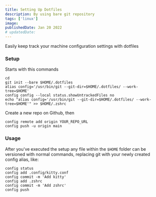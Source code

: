 ```yaml
---
title: Setting Up Dotfiles
description: By using bare git repository
tags: ['linux']
image:
publishedDate: Jan 20 2022
# updatedDate:
---
```


Easily keep track your machine configuration settings with dotfiles

### Setup

Starts with this commands

```shell
cd
git init --bare $HOME/.dotfiles
alias config='/usr/bin/git --git-dir=$HOME/.dotfiles/ --work-tree=$HOME'
config config --local status.showUntrackedFiles no
echo "alias config='/usr/bin/git --git-dir=$HOME/.dotfiles/ --work-tree=$HOME'" >> $HOME/.zshrc
```

Create a new repo on Github, then

```shell
config remote add origin YOUR_REPO_URL
config push -u origin main
```

### Usage

After you've executed the setup any file within the `$HOME` folder can be versioned with normal commands, replacing git with your newly created config alias, like:

```shell
config status
config add .config/kitty.conf
config commit -m 'Add kitty'
config add .zshrc
config commit -m 'Add zshrc'
config push
```
